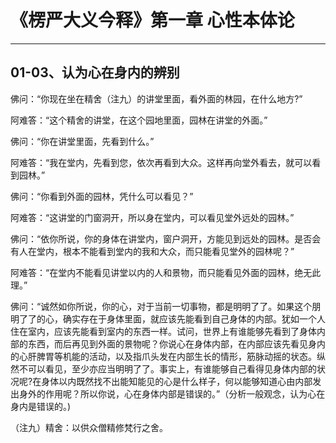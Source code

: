 # 《楞严大义今释》第一章 心性本体论

------

## 01-03、认为心在身内的辨别

佛问：“你现在坐在精舍（注九）的讲堂里面，看外面的林园，在什么地方?”

阿难答：“这个精舍的讲堂，在这个园地里面，园林在讲堂的外面。”

佛问：“你在讲堂里面，先看到什么。”

阿难答：“我在堂内，先看到您，依次再看到大众。这样再向堂外看去，就可以看到园林。”

佛问：“你看到外面的园林，凭什么可以看见？”

阿难答：“这讲堂的门窗洞开，所以身在堂内，可以看见堂外远处的园林。”

佛问：“依你所说，你的身体在讲堂内，窗户洞开，方能见到远处的园林。是否会有人在堂内，根本不能看到堂内的我和大众，而只能看见堂外的园林呢？”

阿难答：“在堂内不能看见讲堂以内的人和景物，而只能看见外面的园林，绝无此理。”

佛问：“诚然如你所说，你的心，对于当前一切事物，都是明明了了。如果这个朋明了了的心，确实存在于身体里面，就应该先能看到自己身体的内部。犹如一个人住在室内，应该先能看到室内的东西一样。试问，世界上有谁能够先看到了身体内部的东西，而后再见到外面的景物呢？你说心在身体内部，在内部应该先看见身内的心肝脾胃等机能的活动，以及指爪头发在内部生长的情形，筋脉动摇的状态。纵然不可以看见，至少亦应当明明了了。事实上，有谁能够自己看得见身体内部的状况呢?在身体以内既然找不出能知能见的心是什么样子，何以能够知道心由内部发出身外的作用呢？所以你说，心在身体内部是错误的。”（分析一般观念，认为心在身内是错误的。)

（注九）精舍：以供众僧精修梵行之舍。
